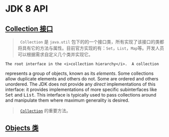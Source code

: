 # JDK 8 API

## [Collection 接口](jdk8/conllection.md)

>   `Collection` 是 `java.util` 包下的的一个接口类，所有实现了该接口的类都将具有它的方法与属性。目前官方实现的有：`Set`，`List`，`Map`等。开发人员可以根据需求自定义几个类并实现它。
>
    The root interface in the <i>collection hierarchy</i>.  A collection
  represents a group of objects, known as its <i>elements</i>.  Some
  collections allow duplicate elements and others do not.  Some are ordered
  and others unordered.  The JDK does not provide any <i>direct</i>
  implementations of this interface: it provides implementations of more
  specific subinterfaces like <tt>Set</tt> and <tt>List</tt>.  This interface
  is typically used to pass collections around and manipulate them where
  maximum generality is desired.
>   [`Collection`](jdk8/conllection.md)  的重要方法。


## [Objects 类](jdk/objects.md)

